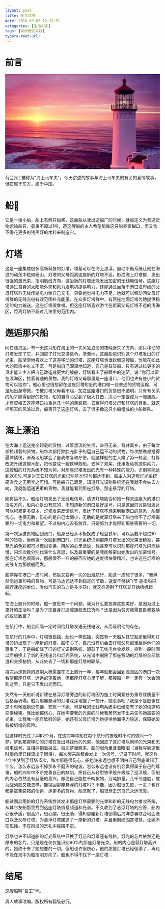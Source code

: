 ```yaml
---
layout: post
title: 船与灯塔
date: 2018-09-02 12:12:51
categories: [生活纪实]
tags: [系统理论实践]
typora-root-url: ..
---
```



# 前言

![](/assets/images/20180902Beacon/beacon.webp)


荷兰🇳🇱被称为"海上马车夫"，今天讲述的故事与海上马车夫的有关的爱情故事，但它属于东方，属于中国。


# 船🚢

它是一搜小船，船上有两只船桨，这艘船从驶出造船厂的时候，就被定义为普通货物运输船只，载重不超过1吨，造这艘船的主人希望能靠这只船养家糊口，但又舍不得花更多的钱买好的木料来制造它。

# 灯塔

这是一座集成很多高新科技的灯塔，塔基可以在海上漂浮，自动平衡系统让他在海浪的动荡中稳如泰山，灯塔的父母距离这座新的灯塔不远，形成海上灯塔群，发出很强的激光束，指明航线方向，这坐新的灯塔还能发出加密的无线电信号，这座灯塔通过自身的太阳能外壳和风力发电机提供电力，还能通过坐落于港口海岸线的父母灯塔群无线传输电力给自己充电。只要她觉得电力不足，她就可以移动回父母灯塔群的无线充电有效范围补充能量，在众多灯塔群中，有两座地面灯塔为她提供稳定的电力输送。这座灯塔很幸福。但这座灯塔喜欢游弋在距离父母灯塔不远的浅海区，距离灯塔不超过几海里的范围内。

# 邂逅那只船

同在浅海区，有一天这只船在海上的一次风急浪高的夜晚迷失了方向，那只移动的灯塔发现了它，并回应了灯光交换信令，渐渐地，这艘船能识别这个灯塔发出的灯光束，船渐渐地喜欢上了这座移动的灯塔，这座灯塔也很钦佩这艘船，他能在如此大的风浪中屹立不沉，可是船自己深深地知道，自己是载货船，只有通过拉更多的货才能让主人把自己改造成更大的舰船，灯塔看出了船眼中的迷茫，说:"你可以留在浅海区，拉着普通的货物，我的灯塔父母那里是一座港口，他们也许有些小的货物可以给你"，船心里也很想留在这座灯塔附近的港口做一些普通的货物运输，可是船出身寒微，怕被灯塔父母看不起，加之这座港口的贸易很不透明，只有有关系的船才能得到好的货物，船的自尊心受到了极大打击，决心一定要成为一艘旗舰，才有资格去这座港口拉重达几十吨的集装箱，去赢得灯塔父母和灯塔的尊重。就这样那天的风浪过后，船离开了这座灯塔，去了很多像这只小船组成的小船群队。

# 海上漂泊

在大海上运送完全超载的货物，过着漂流的生活，举目无亲，背井离乡，由于每次都拉超载的货物，船每次都打肿脸充胖子的运自己运不动的货物，每次触礁都撞得遍体鳞伤，渐渐地船学会了自我修复和疗伤，就这样船的主人赚了第一桶金，打算改造升级这艘木船，把他变成一艘铁甲舰船，去掉了双桨，还用发动机提供动力，这艘船的灯光系统不知为何，对那座灯塔发出的光有一种特殊的能力，识别率能达到200%.可是对其它灯塔的光束识别基本50%都达不到，船主人对这套灯光系统简直食之无用弃之可惜。可是船自己满足，知道灯光识别系统还在我就不会失去方向，我就能运送更重的货物，我就能看到那座灯塔，那座悬浮的灯塔。

刚货运不久，船给灯塔发出了无线电信号，请求灯塔能否和她一样来这座大的港口指名方向，船内心是没有底的，不知道新的港口是好是坏，只是这里的贸易很发达可以积累更多资本，灯塔发来反馈信号，表达了灯塔不想来到新港口的意愿，船很伤心，也很无助，伤心的是自己太弱小，无助的是就算灯塔来了船也给不了灯塔需要的一切电力和希望。不过船内心没有放弃，只要努力才能得到那些需要的一切。

第一次运送货物回到港口，船身已经从木板换成了轻型铁甲，可以运载不超过10吨的货物，当他第一次回到港口时，灯光系统识别那座灯塔发出的光束很精准，甚至光的色彩都可以模拟变换，用船的心里话说，我甚至可以识别那座灯塔光闪烁快慢，闪烁次数分别代表什么意思，以及最重要的是我能解密出她发出的加密信号。那座灯塔也很高兴，那艘很不一样的船回应她的速度很快很精准，也许这座灯塔的光线专为那艘船而发。

船停靠在港口一周时间，然后又要再一次的出海航行，船这一周想了很多，"我纵然能运重10吨的货物，可是马达还达不到指定的节数，速度不够快"(节 是指船只航行速度的单位，类似汽车的马力是多少匹)，就这样道别了灯塔又开始扬帆起航。

在海上航行的时候，船一直思考一个问题，我为什么要放弃这些美好，是因为过上更好的生活吗？是为了把自身打造成旗舰去拉货吗？还是因为贫穷我需要自我救赎的脱贫致富？

在航行中，船会间隔一定时间给灯塔发送无线电波，从而证明他的存在。

在航行的几年中，灯塔很孤独，船也一样孤独，突然有一天船从其它船那里得知灯塔旁边出现了一座新的灯塔，船伤心了，自己没有机会去灯塔父母那里赢得他们的尊重了，于是船卸载了旧的灯光识别系统，卸载了无线电台收发器。直到一段时间以后船换上了新的无线电台和灯光系统，从光谱中删除了那座移动的灯塔的全部信道和交换秘钥，从此失去了一切和那座灯塔的联系。

每次运送货物的周期大概需要在海上航行一年，每年船都会回到浅海区的港口一次看望那座灯塔，远远的望着她，但那座灯塔心里了解，那艘船一年一定有一次会回到这里，只是它不发出光而已。

突然有一天船听说新建在悬浮灯塔旁边的新灯塔因为施工时间紧任务重导致质量不合格而坍塌，船为那座悬浮的灯塔深深地捏了一把汗，她没事吧？我是不是应该在这个时候跟她说句话，安慰一下她，可是我的无线电系统中已经没有了她的信道和交换秘钥。我比她都伤心，在她需要我的光束的时候我居然发不出来任何她需要的光束，让我唯一能有欣慰的是，她还有父母灯塔为她提供地面电力输送，保障她没有被坍塌的风险。

就这样时光过了4年2个月，在这四年中船在每个航行的夜晚时不时的做同一个梦，梦到那座移动的灯塔在发出寻找他的光束，他回应了这灯塔以同样的光束和无线电信号，互相拥抱着哭泣。每次梦里醒来，船的眼角里含着眼泪（当我写到这里时眼角里已经流出了眼泪），每次醒来船都会发出一次信号，记录下时间，就这样4年中梦到了灯塔15次，每次都是很伤心，船也许永远也想不明白自己到底做错了什么，怎么永远忘不掉那永不磨灭的电波，怎么永远也没有机会赢得属于自己的尊重，船的四年中不断完善自己的缺陷，把自己从轻型铁甲舰升级成了巡洋舰，但船的内心依然没有丝毫的高兴，即便自己能拉千吨货物，万吨排量，几千节速度，成为战列舰又能怎样，能换回那座悬浮的灯塔吗？不能，因为船很失败，一辈子也许都是载集装箱的命运，运更多的货物，船沉默了，船很想击沉自己永远沉没。

船试图启用新的灯光系统尝试发出那座灯塔需要的光束和新的无线电台接收系统，从其它友船那里找到这座灯塔信号频道和光谱。不久收到了悬浮灯塔的应答，船内心很矛盾，很高兴，很心酸，很无助，得知那座新灯塔倒塌后海洋总署联合地面港口以及父母灯塔，为悬浮灯塔建造了一座新的灯塔，并且用钢缆固定塔基，让她不在孤独，不在风浪的洗礼中摇摆不定。

灯塔也许不知道船的灯光系统中只换了灯芯和灯罩还有线路，灯光的芯片依然还是原来的芯片，只是现在仅仅能识别90%的那座灯塔光束。船的内心是替灯塔高兴的，她终于有了她想要的一切。但船也许很伤心，他的那座灯塔已经倒塌了，再也不能在海中为船指明方向了，船也不得不找下一座灯塔...

# 结尾

这艘船叫"良工"号。

真人故事改编，版权所有翻版必究。
